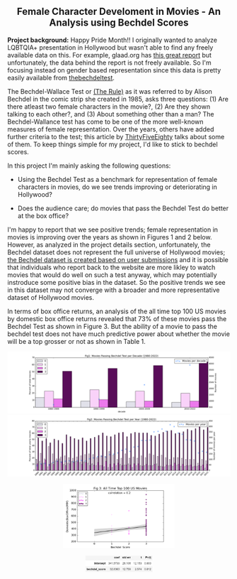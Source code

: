 ## <center>Female Character Develoment in Movies - An Analysis using Bechdel Scores</center>
    
<b>Project background:</b> Happy Pride Month!! I originally wanted to analyze LQBTQIA+ presentation in Hollywood but wasn't able to find any freely available data on this. For example, glaad.org has [this great report](https://glaad.org/whereweareontv21) but unfortunately, the data behind the report is not freely available. So I'm focusing instead on gender based representation since this data is pretty easily available from [thebechdeltest](https://bechdeltest.com/). 

The Bechdel-Wallace Test or [(The Rule)](https://dykestowatchoutfor.com/the-rule/) as it was referred to by Alison Bechdel in the comic strip she created in 1985, asks three questions: (1) Are there atleast two female characters in the movie?, (2) Are they shown talking to each other?, and (3) About something other than a man? The Bechdel-Wallance test has come to be one of the more well-known measures of female representation. Over the years, others have added further criteria to the test; this article by [ThirtyFiveEighty](https://projects.fivethirtyeight.com/next-bechdel/) talks about some of them. To keep things simple for my project, I'd like to stick to bechdel scores.

In this project I'm mainly asking the following questions:

* Using the Bechdel Test as a benchmark for representation of female characters in movies, do we see trends improving or deteriorating in Hollywood?

* Does the audience care; do movies that pass the Bechdel Test do better at the box office?

I'm happy to report that we see positive trends; female representation in movies is improving over the years as shown in Figures 1 and 2 below. However, as analyzed in the project details section, unfortunately, the Bechdel dataset does not represent the full universe of Hollywood movies; [the Bechdel dataset is created based on user submissions](https://bechdeltest.com/add/) and it is possible that individuals who report back to the website are more likley to watch movies that would do well on such a test anyway, which may potentially instroduce some positive bias in the dataset. So the positive trends we see in this dataset may not converge with a broader and more representative dataset of Hollywood movies.

In terms of box office returns, an analysis of the all time top 100 US movies by domestic box office returns revealed that 73% of these movies pass the Bechdel Test as shown in Figure 3. But the ability of a movie to pass the bechdel test does not have much predictive power about whether the movie will be a top grosser or not as shown in Table 1.


![Movies_per_Decade.png](Movies_per_Decade.png)
![Movies_per_Year.png](Movies_per_Year.png)

<p align = center>
  <img src="BScorevsBOReturns.png" alt="drawing" width="50%"  height ="50%"/>
</p>

<p align = center>
  <img src="regsummary.JPG" alt="drawing" width="30%"  height ="30%"/>
</p>

